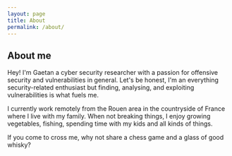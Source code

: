 ```yaml
---
layout: page
title: About
permalink: /about/
---
```


## About me

Hey! I'm Gaetan a cyber security researcher with a passion for offensive security and vulnerabilities in general. Let's be honest, I'm an everything security-related enthusiast but finding, analysing, and exploiting vulnerabilities is what fuels me.

I currently work remotely from the Rouen area in the countryside of France where I live with my family. When not breaking things, I enjoy growing vegetables, fishing, spending time with my kids and all kinds of things.

If you come to cross me, why not share a chess game and a glass of good whisky?
